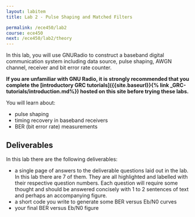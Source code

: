 ```yaml
---
layout: labitem
title: Lab 2 - Pulse Shaping and Matched Filters

permalink: /ece450/lab2
course: ece450
next: /ece450/lab2/theory
---
```


In this lab, you will use GNURadio to construct a baseband digital communication system including data source, pulse shaping, AWGN channel, receiver and bit error rate counter.

**If you are unfamiliar with GNU Radio, it is strongly recommended that you complete the [introductory GRC tutorials]({{site.baseurl}}{% link _GRC-tutorials/introduction.md%}) hosted on this site before trying these labs.**

You will learn about:

- pulse shaping
- timing recovery in baseband receivers
- BER (bit error rate) measurements

## Deliverables

In this lab there are the following deliverables:

- a single page of answers to the deliverable questions laid out in the lab. In this lab there are 7 of them. They are all highlighted and labelled with their respective question numbers. Each question will require some thought and should be answered concisely with 1 to 2 sentences of text and perhaps an accompanying figure.
- a short code you write to generate some BER versus Eb/N0 curves
- your final BER versus Eb/N0 figure
